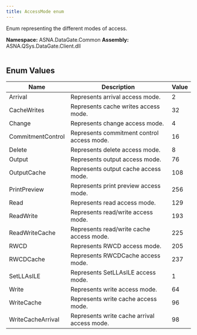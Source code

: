```yaml
---
title: AccessMode enum
---
```


Enum representing the different modes of access.

**Namespace:** ASNA.DataGate.Common
**Assembly:** ASNA.QSys.DataGate.Client.dll
<br>
<br>

## Enum Values

| Name | Description | Value
| --- | --- | --- 
| Arrival | Represents arrival access mode. | 2 |
| CacheWrites | Represents cache writes access mode. | 32 |
| Change | Represents change access mode. | 4 |
| CommitmentControl | Represents commitment control access mode. | 16 |
| Delete | Represents delete access mode. | 8 |
| Output | Represents output access mode. | 76 |
| OutputCache | Represents output cache access mode. | 108 |
| PrintPreview | Represents print preview access mode. | 256 |
| Read | Represents read access mode. | 129 |
| ReadWrite | Represents read/write access mode. | 193 |
| ReadWriteCache | Represents read/write cache access mode. | 225 |
| RWCD | Represents RWCD access mode. | 205 |
| RWCDCache | Represents RWCDCache access mode. | 237 |
| SetLLAsILE | Represents SetLLAsILE access mode. | 1 |
| Write | Represents write access mode. | 64 |
| WriteCache | Represents write cache access mode. | 96 |
| WriteCacheArrival | Represents write cache arrival access mode. | 98 |
